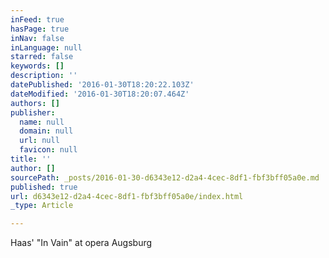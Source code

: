 ```yaml
---
inFeed: true
hasPage: true
inNav: false
inLanguage: null
starred: false
keywords: []
description: ''
datePublished: '2016-01-30T18:20:22.103Z'
dateModified: '2016-01-30T18:20:07.464Z'
authors: []
publisher:
  name: null
  domain: null
  url: null
  favicon: null
title: ''
author: []
sourcePath: _posts/2016-01-30-d6343e12-d2a4-4cec-8df1-fbf3bff05a0e.md
published: true
url: d6343e12-d2a4-4cec-8df1-fbf3bff05a0e/index.html
_type: Article

---
```

Haas' "In Vain" at opera Augsburg